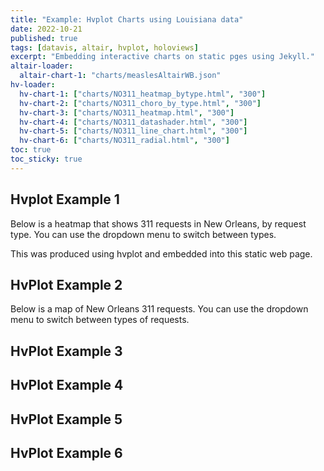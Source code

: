 ```yaml
---
title: "Example: Hvplot Charts using Louisiana data"
date: 2022-10-21
published: true
tags: [datavis, altair, hvplot, holoviews]
excerpt: "Embedding interactive charts on static pges using Jekyll."
altair-loader:
  altair-chart-1: "charts/measlesAltairWB.json"
hv-loader:
  hv-chart-1: ["charts/NO311_heatmap_bytype.html", "300"]
  hv-chart-2: ["charts/NO311_choro_by_type.html", "300"]
  hv-chart-3: ["charts/NO311_heatmap.html", "300"]
  hv-chart-4: ["charts/NO311_datashader.html", "300"]
  hv-chart-5: ["charts/NO311_line_chart.html", "300"]
  hv-chart-6: ["charts/NO311_radial.html", "300"]
toc: true
toc_sticky: true
---
```


## Hvplot Example 1

Below is a heatmap that shows 311 requests in New Orleans, by request type. You can use the dropdown menu to switch between types.

<div id="hv-chart-1"></div>

This was produced using hvplot and embedded into this static web page. 

## HvPlot Example 2

Below is a map of New Orleans 311 requests. You can use the dropdown menu to switch between types of requests.

<div id="hv-chart-2"></div>

## HvPlot Example 3

<div id="hv-chart-3"></div>

## HvPlot Example 4

<div id="hv-chart-4"></div>

## HvPlot Example 5

<div id="hv-chart-5"></div>

## HvPlot Example 6

<div id="hv-chart-5"></div>




